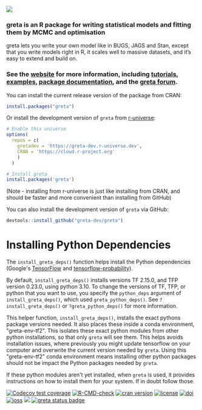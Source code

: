 ![](logos/top_banner.png)

### greta is an R package for writing statistical models and fitting them by MCMC and optimisation

greta lets you write your own model like in BUGS, JAGS and Stan, except
that you write models right in R, it scales well to massive datasets,
and it’s easy to extend and build on.

### See the [website](https://greta-stats.org/) for more information, including [tutorials](https://greta-stats.org/articles/get_started.html), [examples](https://greta-stats.org/articles/example_models.html), [package documentation](https://greta-stats.org/reference/index.html), and the [greta forum](https://forum.greta-stats.org).

You can install the current release version of the package from
CRAN:

``` r
install.packages("greta")
```

Or install the development version of `greta` from [r-universe](http://greta-dev.r-universe.dev/ui/):

```r
# Enable this universe
options(
  repos = c(
    gretadev = 'https://greta-dev.r-universe.dev',
    CRAN = 'https://cloud.r-project.org'
    )
  )

# Install greta
install.packages('greta')
```

(Note - installing from r-universe is just like installing from CRAN, and should be faster and more convenient than installing from GitHub)

You can also install the development version of `greta` via GitHub:

``` r
devtools::install_github("greta-dev/greta")
```

# Installing Python Dependencies

The `install_greta_deps()` function helps install the Python dependencies (Google's [TensorFlow](https://www.tensorflow.org/) and [tensorflow-probability](https://github.com/tensorflow/probability)). 

By default, `install_greta_deps()` installs versions TF 2.15.0, and TFP version 0.23.0, using python 3.10. To change the versions of TF, TFP, or python that you want to use, you specify the `python_deps` argument of `install_greta_deps()`, which used `greta_python_deps()`. See `?install_greta_deps()` or `?greta_python_deps()` for more information.

This helper function, `install_greta_deps()`, installs the exact pythons package versions needed. It also places these inside a conda environment, "greta-env-tf2". This isolates these exact python modules from other python installations, so that only `greta` will see them. This helps avoids installation issues, where previously you might update tensorflow on your computer and overwrite the current version needed by `greta`. Using this "greta-env-tf2" conda environment means installing other python packages should not be impact the Python packages needed by `greta`.

If these python modules aren't yet installed, when `greta` is used, it provides instructions on how to install them for your system. If in doubt follow those. 

<!-- badges: start -->
[![Codecov test coverage](https://codecov.io/gh/greta-dev/greta/branch/master/graph/badge.svg)](https://app.codecov.io/gh/greta-dev/greta?branch=master)
[![R-CMD-check](https://github.com/greta-dev/greta/workflows/R-CMD-check/badge.svg)](https://github.com/greta-dev/greta/actions)
[![cran version](http://www.r-pkg.org/badges/version/greta)](https://CRAN.R-project.org/package=greta)
[![license](https://img.shields.io/badge/License-Apache%202.0-blue.svg)](https://opensource.org/license/apache-2-0)
[![doi](https://zenodo.org/badge/73758247.svg)](https://zenodo.org/badge/latestdoi/73758247)
[![joss](https://joss.theoj.org/papers/10.21105/joss.01601/status.svg)](https://joss.theoj.org/papers/10.21105/joss.01601)
![](logos/bottom_banner.png)
[![greta status badge](https://greta-dev.r-universe.dev/badges/greta)](https://greta-dev.r-universe.dev/greta)
<!-- badges: end -->
